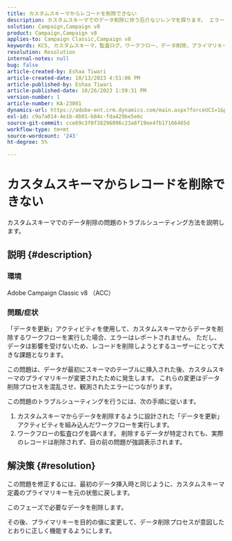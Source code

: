 ```yaml
---
title: カスタムスキーマからレコードを削除できない
description: カスタムスキーマでのデータ削除に伴う厄介なジレンマを探ります。 エラーのない実行にもかかわらずワークフローでデータを削除できない場合の課題を明らかにします。
solution: Campaign,Campaign v8
product: Campaign,Campaign v8
applies-to: Campaign Classic,Campaign v8
keywords: KCS, カスタムスキーマ，監査ログ，ワークフロー，データ削除，プライマリキー，Adobe Campaign Classic v8, ACC, トラブルシューティング
resolution: Resolution
internal-notes: null
bug: false
article-created-by: Eshaa Tiwari
article-created-date: 10/13/2023 4:51:06 PM
article-published-by: Eshaa Tiwari
article-published-date: 10/26/2023 1:59:31 PM
version-number: 1
article-number: KA-23001
dynamics-url: https://adobe-ent.crm.dynamics.com/main.aspx?forceUCI=1&pagetype=entityrecord&etn=knowledgearticle&id=ebf9b4ad-e869-ee11-9ae7-6045bd006a22
exl-id: c9a7a014-4e1b-4b91-b84c-fda429be5e6c
source-git-commit: cce69c3f0f38296096c23a8f19ee4fb17166465d
workflow-type: tm+mt
source-wordcount: '243'
ht-degree: 5%

---
```


# カスタムスキーマからレコードを削除できない


カスタムスキーマでのデータ削除の問題のトラブルシューティング方法を説明します。

## 説明 {#description}


### 環境

Adobe Campaign Classic v8 （ACC）

### 問題/症状

「データを更新」アクティビティを使用して、カスタムスキーマからデータを削除するワークフローを実行した場合、エラーはレポートされません。 ただし、データは影響を受けないため、レコードを削除しようとするユーザーにとって大きな課題となります。

この問題は、データが最初にスキーマのテーブルに挿入された後、カスタムスキーマのプライマリキーが変更されたために発生します。 これらの変更はデータ削除プロセスを混乱させ、観測されたエラーにつながります。

この問題のトラブルシューティングを行うには、次の手順に従います。

1. カスタムスキーマからデータを削除するように設計された「データを更新」アクティビティを組み込んだワークフローを実行します。
2. ワークフローの監査ログを調べます。 削除するデータが特定されても、実際のレコードは削除されず、目の前の問題が強調表示されます。



## 解決策 {#resolution}


この問題を修正するには、最初のデータ挿入時と同じように、カスタムスキーマ定義のプライマリキーを元の状態に戻します。

このフェーズで必要なデータを削除します。

その後、プライマリキーを目的の値に変更して、データ削除プロセスが意図したとおりに正しく機能するようにします。
